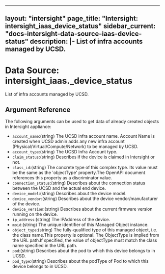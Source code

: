 
---
layout: "intersight"
page_title: "Intersight: intersight_iaas_device_status"
sidebar_current: "docs-intersight-data-source-iaas-device-status"
description: |-
List of infra accounts managed by UCSD.
---

# Data Source: intersight_iaas._device_status
List of infra accounts managed by UCSD.
## Argument Reference
The following arguments can be used to get data of already created objects in Intersight appliance:
* `account_name`:(string) The UCSD infra account name. Account Name is created when UCSD admin adds any new infra account (Physical/Virtual/Compute/Network) to be managed by UCSD. 
* `account_type`:(string) The UCSD Infra Account type. 
* `claim_status`:(string) Describes if the device is claimed in Intersight or not. 
* `class_id`:(string) The concrete type of this complex type. Its value must be the same as the 'objectType' property.The OpenAPI document references this property as a discriminator value. 
* `connection_status`:(string) Describes about the connection status between the UCSD and the actual end device. 
* `device_model`:(string) Describes about the device model. 
* `device_vendor`:(string) Describes about the device vendor/manufacturer of the device. 
* `device_version`:(string) Describes about the current firmware version running on the device. 
* `ip_address`:(string) The IPAddress of the device. 
* `moid`:(string) The unique identifier of this Managed Object instance. 
* `object_type`:(string) The fully-qualified type of this managed object, i.e. the class name.This property is optional. The ObjectType is implied from the URL path.If specified, the value of objectType must match the class name specified in the URL path. 
* `pod`:(string) Describes about the pod to which this device belongs to in UCSD. 
* `pod_type`:(string) Describes about the podType of Pod to which this device belongs to in UCSD. 
